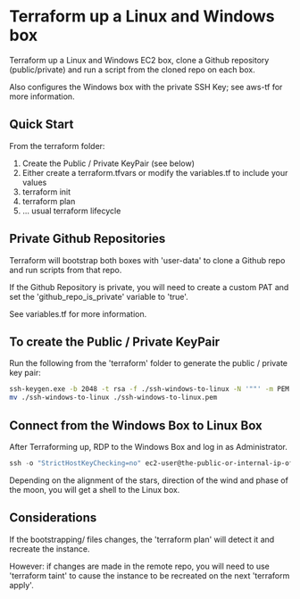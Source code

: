 # Terraform up a Linux and Windows box 
Terraform up a Linux and Windows EC2 box, clone a Github repository (public/private) and run a script from the cloned repo on each box. 

Also configures the Windows box with the private SSH Key; see aws-tf for more information. 

## Quick Start
From the terraform folder:

1. Create the Public / Private KeyPair (see below)
2. Either create a terraform.tfvars or modify the variables.tf to include your values
3. terraform init
4. terraform plan
5. ... usual terraform lifecycle

## Private Github Repositories
Terraform will bootstrap both boxes with 'user-data' to clone a Github repo and run scripts from that repo. 

If the Github Repository is private, you will need to create a custom PAT and set the 'github_repo_is_private' variable to 'true'. 

See variables.tf for more information. 

## To create the Public / Private KeyPair
Run the following from the 'terraform' folder to generate the public / private key pair:

```bash
ssh-keygen.exe -b 2048 -t rsa -f ./ssh-windows-to-linux -N '""' -m PEM -C "private-key-to-access-linux-box"
mv ./ssh-windows-to-linux ./ssh-windows-to-linux.pem
```

## Connect from the Windows Box to Linux Box
After Terraforming up, RDP to the Windows Box and log in as Administrator. 

```powershell
ssh -o "StrictHostKeyChecking=no" ec2-user@the-public-or-internal-ip-of-the-linux-box
```

Depending on the alignment of the stars, direction of the wind and phase of the moon, you will get a shell to the Linux box. 

## Considerations
If the bootstrapping/ files changes, the 'terraform plan' will detect it and recreate the instance. 

However: if changes are made in the remote repo, you will need to use 'terraform taint' to cause the instance to be recreated on the next 'terraform apply'.
